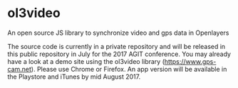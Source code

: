 # ol3video
An open source JS library to synchronize video and gps data in Openlayers

The source code is currently in a private repository and will be released in this public repository in July for the 2017 AGIT conference.
You may already have a look at a demo site using the ol3video library (https://www.gps-cam.net). Please use Chrome or Firefox. An app version will be available in the Playstore and iTunes by mid August 2017.

